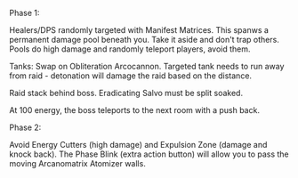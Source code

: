 Phase 1:

Healers/DPS randomly targeted with Manifest Matrices. This spanws a permanent damage pool beneath you. Take it aside and don't trap others. Pools do high damage and randomly teleport players, avoid them.

Tanks: Swap on Obliteration Arcocannon. Targeted tank needs to run away from raid - detonation will damage the raid based on the distance.

Raid stack behind boss. Eradicating Salvo must be split soaked.

At 100 energy, the boss teleports to the next room with a push back.

Phase 2:

Avoid Energy Cutters (high damage) and Expulsion Zone (damage and knock back).
The Phase Blink (extra action button) will allow you to pass the moving Arcanomatrix Atomizer walls.
